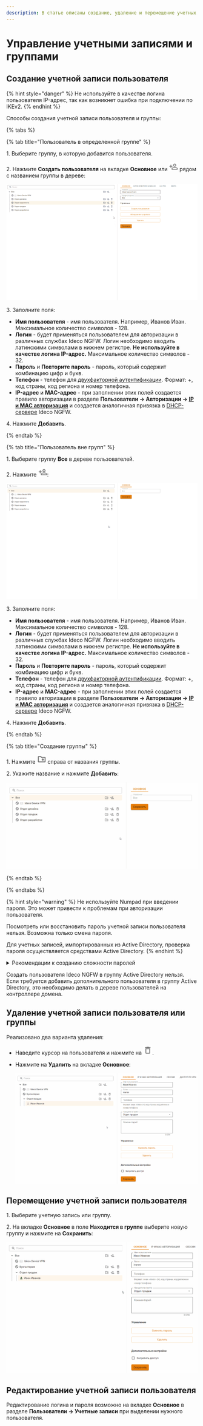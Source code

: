 ```yaml
---
description: В статье описаны создание, удаление и перемещение учетных записей пользователей.
---
```


# Управление учетными записями и группами


## Создание учетной записи пользователя

{% hint style="danger" %}
Не используйте в качестве логина пользователя IP-адрес, так как возникнет ошибка при подключении по IKEv2.
{% endhint %}

Способы создания учетной записи пользователя и группы:

{% tabs %}

{% tab title="Пользователь в определенной группе" %}

1\. Выберите группу, в которую добавится пользователя.

2\. Нажмите **Создать пользователя** на вкладке **Основное** или ![](/.gitbook/assets/icon-add-user.png) рядом с названием группы в дереве:

![](/.gitbook/assets/tree2.gif)

3\. Заполните поля:

* **Имя пользователя** - имя пользователя. Например, Иванов Иван. Максимальное количество символов - 128.
* **Логин** - будет применяться пользователем для авторизации в различных службах Ideco NGFW. Логин необходимо вводить латинскими символами в нижнем регистре. **Не используйте в качестве логина IP-адрес.** Максимальное количество символов - 32.
* **Пароль** и **Повторите пароль** - пароль, который содержит комбинацию цифр и букв.
* **Телефон** - телефон для [двухфакторной аутентификации](/settings/users/two-factor-authentication.md). Формат: +, код страны, код региона и номер телефона.
* **IP-адрес** и **MAC-адрес** - при заполнении этих полей создается правило авторизации в разделе **Пользователи -> Авторизации -> [IP и MAC авторизация](/settings/users/authorization/ip-and-mac-authorization/README.md)** и создается аналогичная привязка в [DHCP-сервере](/settings/services/dhcp.md) Ideco NGFW.

4\. Нажмите **Добавить**.

{% endtab %}

{% tab title="Пользователь вне групп" %}

1\. Выберите группу **Все** в дереве пользователей.

2\. Нажмите ![](/.gitbook/assets/icon-add-user.png):

![](/.gitbook/assets/tree3.gif)

3\. Заполните поля:

* **Имя пользователя** - имя пользователя. Например, Иванов Иван. Максимальное количество символов - 128.
* **Логин** - будет применяться пользователем для авторизации в различных службах Ideco NGFW. Логин необходимо вводить латинскими символами в нижнем регистре. **Не используйте в качестве логина IP-адрес.** Максимальное количество символов - 32.
* **Пароль** и **Повторите пароль** - пароль, который содержит комбинацию цифр и букв. 
* **Телефон** - телефон для [двухфакторной аутентификации](/settings/users/two-factor-authentication.md). Формат: +, код страны, код региона и номер телефона.
* **IP-адрес** и **MAC-адрес** - при заполнении этих полей создается правило авторизации в разделе **Пользователи -> Авторизации -> [IP и MAC авторизация](/settings/users/authorization/ip-and-mac-authorization/README.md)** и создается аналогичная привязка в [DHCP-сервере](/settings/services/dhcp.md) Ideco NGFW.

4\. Нажмите **Добавить**.

{% endtab %}

{% tab title="Создание группы" %}

1\. Нажмите ![](/.gitbook/assets/icon-group.png) справа от названия группы.

2\. Укажите название и нажмите **Добавить**:

![](/.gitbook/assets/tree4.gif)

{% endtab %}

{% endtabs %}

{% hint style="warning" %}
Не используйте Numpad при введении пароля. Это может привести к проблемам при авторизации пользователя.

Посмотреть или восстановить пароль учетной записи пользователя нельзя. Возможна только смена пароля.

Для учетных записей, импортированных из Active Directory, проверка пароля осуществляется средствами Active Directory.
{% endhint %}

<details>

<summary>Рекомендации к созданию сложности паролей</summary>

**Доступна автоматическая генерация пароля!**

* Минимальная длина - 12 символов.
* Использование строчных и заглавных латинских символов.
* Использование цифр и специальных символов.

</details>

Создать пользователя Ideco NGFW в группу Active Directory нельзя. Если требуется добавить дополнительного пользователя в группу Active Directory, это необходимо делать в дереве пользователей на контроллере домена.

## Удаление учетной записи пользователя или группы

Реализовано два варианта удаления:

* Наведите курсор на пользователя и нажмите на ![](/.gitbook/assets/icon-delete2.png).

* Нажмите на **Удалить** на вкладке **Основное**:

    ![](/.gitbook/assets/tree5.gif)

## Перемещение учетной записи пользователя

1\. Выберите учетную запись или группу.

2\. На вкладке **Основное** в поле **Находится в группе** выберите новую группу и нажмите на **Сохранить**:

![](/.gitbook/assets/tree6.gif)

## Редактирование учетной записи пользователя

Редактирование логина и пароля возможно на вкладке **Основное** в разделе **Пользователи -> Учетные записи** при выделении нужного пользователя.
